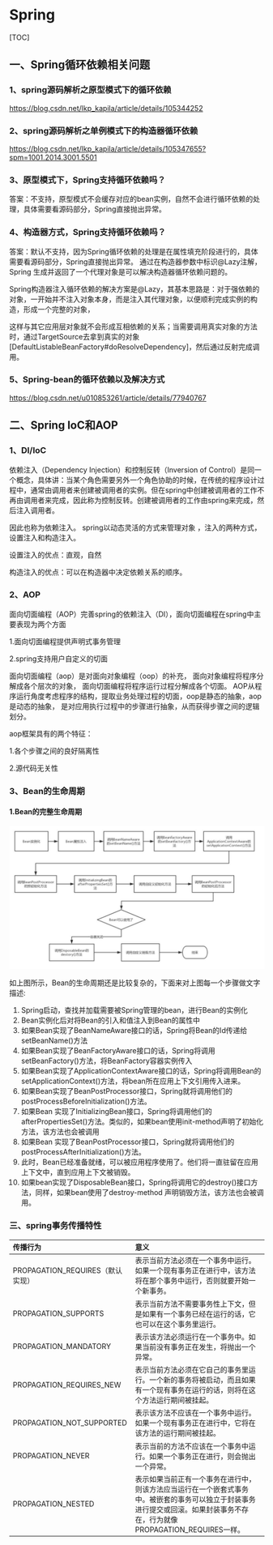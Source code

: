 # Spring

[TOC]

## 一、Spring循环依赖相关问题

### 1、spring源码解析之原型模式下的循环依赖

https://blog.csdn.net/lkp_kapila/article/details/105344252

### 2、spring源码解析之单例模式下的构造器循环依赖

https://blog.csdn.net/lkp_kapila/article/details/105347655?spm=1001.2014.3001.5501

### 3、原型模式下，Spring支持循环依赖吗？

答案：不支持，原型模式不会缓存对应的bean实例，自然不会进行循环依赖的处理，具体需要看源码部分，Spring直接抛出异常。

### 4、构造器方式，Spring支持循环依赖吗？

答案：默认不支持，因为Spring循环依赖的处理是在属性填充阶段进行的，具体需要看源码部分，Spring直接抛出异常。
通过在构造器参数中标识@Lazy注解，Spring 生成并返回了一个代理对象是可以解决构造器循环依赖问题的。

Spring构造器注入循环依赖的解决方案是@Lazy，其基本思路是：对于强依赖的对象，一开始并不注入对象本身，而是注入其代理对象，以便顺利完成实例的构造，形成一个完整的对象，

这样与其它应用层对象就不会形成互相依赖的关系；当需要调用真实对象的方法时，通过TargetSource去拿到真实的对象[DefaultListableBeanFactory#doResolveDependency]，然后通过反射完成调用。

### 5、Spring-bean的循环依赖以及解决方式

https://blog.csdn.net/u010853261/article/details/77940767

## 二、Spring IoC和AOP

### 1、DI/IoC

依赖注入（Dependency Injection）和控制反转（Inversion of Control）是同一个概念，具体讲：当某个角色需要另外一个角色协助的时候，在传统的程序设计过程中，通常由调用者来创建被调用者的实例。但在spring中创建被调用者的工作不再由调用者来完成，因此称为控制反转。创建被调用者的工作由spring来完成，然后注入调用者。

因此也称为依赖注入。 spring以动态灵活的方式来管理对象 ，注入的两种方式，设置注入和构造注入。

设置注入的优点：直观，自然

构造注入的优点：可以在构造器中决定依赖关系的顺序。 

### 2、AOP

面向切面编程（AOP）完善spring的依赖注入（DI），面向切面编程在spring中主要表现为两个方面

1.面向切面编程提供声明式事务管理

2.spring支持用户自定义的切面

面向切面编程（aop）是对面向对象编程（oop）的补充， 面向对象编程将程序分解成各个层次的对象， 面向切面编程将程序运行过程分解成各个切面。 
AOP从程序运行角度考虑程序的结构，提取业务处理过程的切面，oop是静态的抽象，aop是动态的抽象，
是对应用执行过程中的步骤进行抽象，从而获得步骤之间的逻辑划分。

aop框架具有的两个特征：

1.各个步骤之间的良好隔离性

2.源代码无关性 

### 3、Bean的生命周期

#### 1.Bean的完整生命周期

![img.png](spring_pic/img.png)

如上图所示，Bean的生命周期还是比较复杂的，下面来对上图每一个步骤做文字描述:

1. Spring启动，查找并加载需要被Spring管理的bean，进行Bean的实例化
2. Bean实例化后对将Bean的引入和值注入到Bean的属性中
3. 如果Bean实现了BeanNameAware接口的话，Spring将Bean的Id传递给setBeanName()方法
4. 如果Bean实现了BeanFactoryAware接口的话，Spring将调用setBeanFactory()方法，将BeanFactory容器实例传入
5. 如果Bean实现了ApplicationContextAware接口的话，Spring将调用Bean的setApplicationContext()方法，将bean所在应用上下文引用传入进来。
6. 如果Bean实现了BeanPostProcessor接口，Spring就将调用他们的postProcessBeforeInitialization()方法。
7. 如果Bean 实现了InitializingBean接口，Spring将调用他们的afterPropertiesSet()方法。类似的，如果bean使用init-method声明了初始化方法，该方法也会被调用
8. 如果Bean 实现了BeanPostProcessor接口，Spring就将调用他们的postProcessAfterInitialization()方法。
9. 此时，Bean已经准备就绪，可以被应用程序使用了。他们将一直驻留在应用上下文中，直到应用上下文被销毁。
10. 如果bean实现了DisposableBean接口，Spring将调用它的destroy()接口方法，同样，如果bean使用了destroy-method 声明销毁方法，该方法也会被调用。



### 三、spring事务传播特性

| 传播行为                         | 意义                                                         |
| :------------------------------- | :----------------------------------------------------------- |
| PROPAGATION_REQUIRES（默认实现） | 表示当前方法必须在一个事务中运行。如果一个现有事务正在进行中，该方法将在那个事务中运行，否则就要开始一个新事务。 |
| PROPAGATION_SUPPORTS             | 表示当前方法不需要事务性上下文，但是如果有一个事务已经在运行的话，它也可以在这个事务里运行。 |
| PROPAGATION_MANDATORY            | 表示该方法必须运行在一个事务中。如果当前没有事务正在发生，将抛出一个异常。 |
| PROPAGATION_REQUIRES_NEW         | 表示当前方法必须在它自己的事务里运行。一个新的事务将被启动，而且如果有一个现有事务在运行的话，则将在这个方法运行期间被挂起。 |
| PROPAGATION_NOT_SUPPORTED        | 表示该方法不应该在一个事务中运行。如果一个现有事务正在进行中，它将在该方法的运行期间被挂起。 |
| PROPAGATION_NEVER                | 表示当前的方法不应该在一个事务中运行。如果一个事务正在进行，则会抛出一个异常。 |
| PROPAGATION_NESTED               | 表示如果当前正有一个事务在进行中，则该方法应当运行在一个嵌套式事务中。被嵌套的事务可以独立于封装事务进行提交或回滚。如果封装事务不存在，行为就像PROPAGATION_REQUIRES一样。 |

